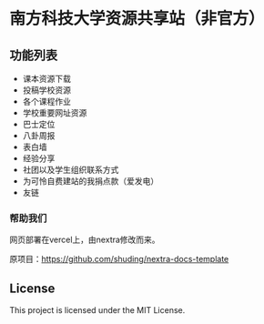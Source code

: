# 南方科技大学资源共享站（非官方）



## 功能列表

* 课本资源下载
* 投稿学校资源
* 各个课程作业
* 学校重要网址资源
* 巴士定位
* 八卦周报
* 表白墙
* 经验分享
* 社团以及学生组织联系方式
* 为可怜自费建站的我捐点款（爱发电）
* 友链

### 帮助我们

网页部署在vercel上，由nextra修改而来。

原项目：https://github.com/shuding/nextra-docs-template

## License

This project is licensed under the MIT License.


